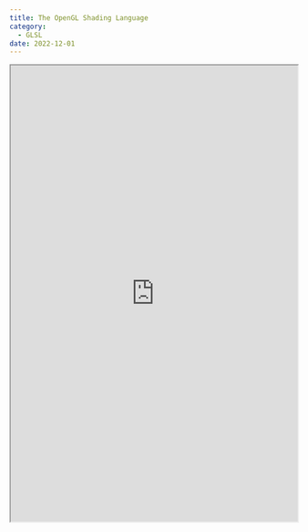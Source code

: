 ```yaml
---
title: The OpenGL Shading Language
category:
  - GLSL
date: 2022-12-01
---
```




<iframe src="https://registry.khronos.org/OpenGL/specs/gl/GLSLangSpec.1.20.pdf" width="100%" height="800px"></iframe>
<!-- <PDF url="https://registry.khronos.org/OpenGL/specs/gl/GLSLangSpec.1.20.pdf"></PDF> -->
